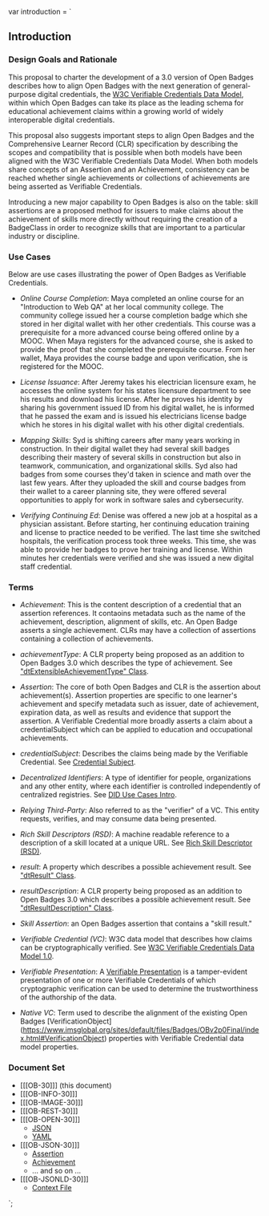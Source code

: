 var introduction = `

## Introduction

### Design Goals and Rationale

This proposal to charter the development of a 3.0 version of Open Badges describes how to align Open Badges with the next generation of general-purpose digital credentials, the [W3C Verifiable Credentials Data Model](https://w3c.github.io/vc-data-model/), within which Open Badges can take its place as the leading schema for educational achievement claims within a growing world of widely interoperable digital credentials.

This proposal also suggests important steps to align Open Badges and the Comprehensive Learner Record (CLR) specification by describing the scopes and compatibility that is possible when both models have been aligned with the W3C Verifiable Credentials Data Model. When both models share concepts of an Assertion and an Achievement, consistency can be reached whether single achievements or collections of achievements are being asserted as Verifiable Credentials.

Introducing a new major capability to Open Badges is also on the table: skill assertions are a proposed method for issuers to make claims about the achievement of skills more directly without requiring the creation of a BadgeClass in order to recognize skills that are important to a particular industry or discipline.

### Use Cases

Below are use cases illustrating the power of Open Badges as Verifiable Credentials.

* _Online Course Completion_: Maya completed an online course for an "Introduction to Web QA" at her local community college. The community college issued her a course completion badge which she stored in her digital wallet with her other credentials. This course was a prerequisite for a more advanced course being offered online by a MOOC. When Maya registers for the advanced course, she is asked to provide the proof that she completed the prerequisite course. From her wallet, Maya provides the course badge and upon verification, she is registered for the MOOC.

* _License Issuance_: After Jeremy takes his electrician licensure exam, he accesses the online system for his states licensure department to see his results and download his license. After he proves his identity by sharing his government issued ID from his digital wallet, he is informed that he passed the exam and is issued his electricians license badge which he stores in his digital wallet with his other digital credentials.

* _Mapping Skills_: Syd is shifting careers after many years working in construction. In their digital wallet they had several skill badges describing their mastery of several skills in construction but also in teamwork, communication, and organizational skills. Syd also had badges from some courses they'd taken in science and math over the last few years. After they uploaded the skill and course badges from their wallet to a career planning site, they were offered several opportunities to apply for work in software sales and cybersecurity.

* _Verifying Continuing Ed_: Denise was offered a new job at a hospital as a physician assistant. Before starting, her continuing education training and license to practice needed to be verified. The last time she switched hospitals, the verification process took three weeks. This time, she was able to provide her badges to prove her training and license. Within minutes her credentials were verified and she was issued a new digital staff credential.

### Terms

* _Achievement_: This is the content description of a credential that an assertion references. It contaoins metadata such as the name of the achievement, description, alignment of skills, etc. An Open Badge asserts a single achievement. CLRs may have a collection of assertions containing a collection of achievements.

* _achievementType_: A CLR property being proposed as an addition to Open Badges 3.0 which describes the type of achievement. See ["dtExtensibleAchievementType" Class](https://purl.imsglobal.org/spec/clr/v1p0/context/clr_v1p0.html#dtExtensibleAchievementType).

* _Assertion_: The core of both Open Badges and CLR is the assertion about achievement(s). Assertion properties are specific to one learner's achievement and specify metadata such as issuer, date of achievement, expiration data, as well as results and evidence that support the assertion. A Verifiable Credential more broadly asserts a claim about a credentialSubject which can be applied to education and occupational achievements.

* _credentialSubject_: Describes the claims being made by the Verifiable Credential. See [Credential Subject](https://www.w3.org/TR/vc-data-model/#credential-subject).

* _Decentralized Identifiers_: A type of identifier for people, organizations and any other entity, where each identifier is controlled independently of centralized registries. See [DID Use Cases Intro](https://www.w3.org/TR/did-use-cases/#intro).

* _Relying Third-Party_: Also referred to as the "verifier" of a VC. This entity requests, verifies, and may consume data being presented.

* _Rich Skill Descriptors (RSD)_: A machine readable reference to a description of a skill located at a unique URL. See [Rich Skill Descriptor (RSD)](https://rsd.osmt.dev).

* _result_: A property which describes a possible achievement result. See ["dtResult" Class](https://purl.imsglobal.org/spec/clr/v1p0/context/clr_v1p0.html#dtResult).

* _resultDescription_: A CLR property being proposed as an addition to Open Badges 3.0 which describes a possible achievement result. See ["dtResultDescription" Class](https://purl.imsglobal.org/spec/clr/v1p0/context/clr_v1p0.html#dtResultDescription).

* _Skill Assertion_: an Open Badges assertion that contains a "skill result."

* _Verifiable Credential (VC)_: W3C data model that describes how claims can be cryptographically verified. See [W3C Verifiable Credentials Data Model 1.0](https://www.w3.org/TR/vc-data-model/).

* _Verifiable Presentation_: A [Verifiable Presentation](https://www.w3.org/TR/vc-imp-guide/#presentations) is a tamper-evident presentation of one or more Verifiable Credentials of which cryptographic verification can be used to determine the trustworthiness of the authorship of the data.

* _Native VC_: Term used to describe the alignment of the existing Open Badges [VerificationObject] (https://www.imsglobal.org/sites/default/files/Badges/OBv2p0Final/index.html#VerificationObject) properties with Verifiable Credential data model properties.

### Document Set

* [[[OB-30]]] (this document)
* [[[OB-INFO-30]]]
* [[[OB-IMAGE-30]]]
* [[[OB-REST-30]]]
* [[[OB-OPEN-30]]]
  * [JSON](https://www.imsglobal.org/spec/ob/v3p0/schema/openapi/openapi.json)
  * [YAML](https://www.imsglobal.org/spec/ob/v3p0/schema/openapi/openapi.yaml)
* [[[OB-JSON-30]]]
  * [Assertion](https://www.imsglobal.org/spec/ob/v3p0/schema/json/assertion.json)
  * [Achievement](https://www.imsglobal.org/spec/ob/v3p0/schema/json/achievement.json)
  * ... and so on ...
* [[[OB-JSONLD-30]]]
  * [Context File](https://www.imsglobal.org/spec/ob/v3p0/context.json)

`;
